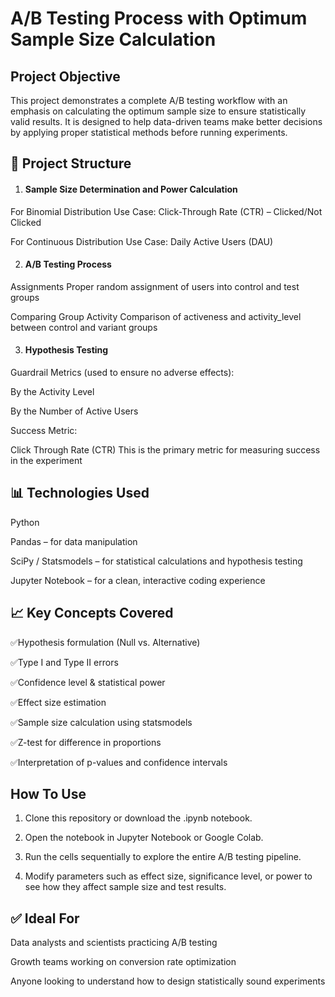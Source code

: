 
# A/B Testing Process with Optimum Sample Size Calculation





## Project Objective
This project demonstrates a complete A/B testing workflow with an emphasis on calculating the optimum sample size to ensure statistically valid results. It is designed to help data-driven teams make better decisions by applying proper statistical methods before running experiments.
## 📂 Project Structure

1. #### Sample Size Determination and Power Calculation
For Binomial Distribution
Use Case: Click-Through Rate (CTR) – Clicked/Not Clicked

For Continuous Distribution
Use Case: Daily Active Users (DAU)

2. #### A/B Testing Process
Assignments
Proper random assignment of users into control and test groups

Comparing Group Activity
Comparison of activeness and activity_level between control and variant groups

3. #### Hypothesis Testing
Guardrail Metrics (used to ensure no adverse effects):

By the Activity Level

By the Number of Active Users

Success Metric:

Click Through Rate (CTR)
This is the primary metric for measuring success in the experiment
## 📊 Technologies Used

Python

Pandas – for data manipulation

SciPy / Statsmodels – for statistical calculations and hypothesis testing

Jupyter Notebook – for a clean, interactive coding experience
## 📈 Key Concepts Covered

✅Hypothesis formulation (Null vs. Alternative)

✅Type I and Type II errors

✅Confidence level & statistical power

✅Effect size estimation

✅Sample size calculation using statsmodels

✅Z-test for difference in proportions

✅Interpretation of p-values and confidence intervals
##  How To Use

1. Clone this repository or download the .ipynb notebook.

2. Open the notebook in Jupyter Notebook or Google Colab.

3. Run the cells sequentially to explore the entire A/B testing pipeline.

4. Modify parameters such as effect size, significance level, or power to see how they affect sample size and test results.
## ✅ Ideal For


Data analysts and scientists practicing A/B testing

Growth teams working on conversion rate optimization

Anyone looking to understand how to design statistically sound experiments


